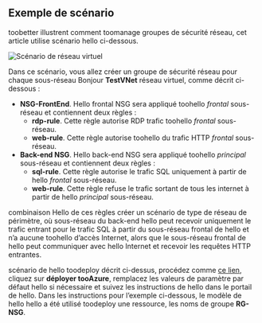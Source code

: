 ## <a name="sample-scenario"></a>Exemple de scénario
toobetter illustrent comment toomanage groupes de sécurité réseau, cet article utilise scénario hello ci-dessous.

![Scénario de réseau virtuel](./media/virtual-networks-create-nsg-scenario-include/figure1.png)

Dans ce scénario, vous allez créer un groupe de sécurité réseau pour chaque sous-réseau Bonjour **TestVNet** réseau virtuel, comme décrit ci-dessous : 

* **NSG-FrontEnd**. Hello frontal NSG sera appliqué toohello *frontal* sous-réseau et contiennent deux règles :    
  * **rdp-rule**. Cette règle autorise RDP trafic toohello *frontal* sous-réseau.
  * **web-rule**. Cette règle autorise toohello du trafic HTTP *frontal* sous-réseau.
* **Back-end NSG**. Hello back-end NSG sera appliqué toohello *principal* sous-réseau et contiennent deux règles :    
  * **sql-rule**. Cette règle autorise le trafic SQL uniquement à partir de hello *frontal* sous-réseau.
  * **web-rule**. Cette règle refuse le trafic sortant de tous les internet à partir de hello *principal* sous-réseau.

combinaison Hello de ces règles créer un scénario de type de réseau de périmètre, où sous-réseau du back-end hello peut recevoir uniquement le trafic entrant pour le trafic SQL à partir du sous-réseau frontal de hello et n’a aucune toohello d’accès Internet, alors que le sous-réseau frontal de hello peut communiquer avec hello Internet et recevoir les requêtes HTTP entrantes.

scénario de hello toodeploy décrit ci-dessus, procédez comme [ce lien](http://github.com/telmosampaio/azure-templates/tree/master/201-IaaS-WebFrontEnd-SQLBackEnd-NSG), cliquez sur **déployer tooAzure**, remplacez les valeurs de paramètre par défaut hello si nécessaire et suivez les instructions de hello dans le portail de hello. Dans les instructions pour l’exemple ci-dessous, le modèle de hello hello a été utilisé toodeploy une ressource, les noms de groupe **RG-NSG**. 

